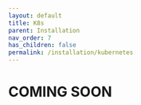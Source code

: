 ```yaml
---
layout: default
title: K8s
parent: Installation
nav_order: 7
has_children: false
permalink: /installation/kubernetes
---
```


# COMING SOON